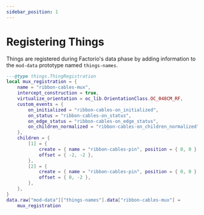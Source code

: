 ```yaml
---
sidebar_position: 1
---
```


# Registering Things

Things are registered during Factorio's data phase by adding information to the `mod-data` prototype named `things-names`.

```lua
---@type things.ThingRegistration
local mux_registration = {
	name = "ribbon-cables-mux",
	intercept_construction = true,
	virtualize_orientation = oc_lib.OrientationClass.OC_048CM_RF,
	custom_events = {
		on_initialized = "ribbon-cables-on_initialized",
		on_status = "ribbon-cables-on_status",
		on_edge_status = "ribbon-cables-on_edge_status",
		on_children_normalized = "ribbon-cables-on_children_normalized",
	},
	children = {
		[1] = {
			create = { name = "ribbon-cables-pin", position = { 0, 0 } },
			offset = { -2, -2 },
		},
		[2] = {
			create = { name = "ribbon-cables-pin", position = { 0, 0 } },
			offset = { 0, -2 },
		},
	},
}
data.raw["mod-data"]["things-names"].data["ribbon-cables-mux"] =
	mux_registration
```
